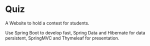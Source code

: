 # Quiz

A Website to hold a contest for students.

Use Spring Boot to develop fast, Spring Data and Hibernate for data persistent, SpringMVC and Thymeleaf for presentation.
